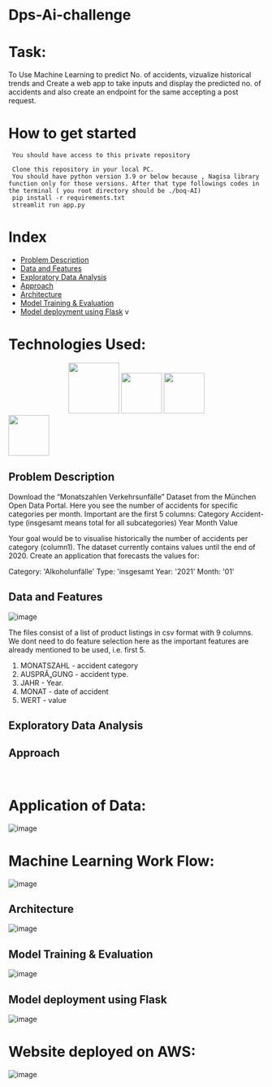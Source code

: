 # Dps-Ai-challenge
# Task:

To Use Machine Learning to predict No. of accidents, vizualize historical trends and Create a web app to take inputs and display the predicted no. of accidents and also create an endpoint for the same accepting a post request.

# How to get started
     You should have access to this private repository
     
     Clone this repository in your local PC.
     You should have python version 3.9 or below because , Nagisa library function only for those versions. After that type followings codes in the terminal ( you root directory should be ./boq-AI)
     pip install -r requirements.txt
     streamlit run app.py
  
# Index

- [Problem Description](#Problem-description)
- [Data and Features](#Data-and-Features)
- [Exploratory Data Analysis](#Exploratory-Data-Analysis)
- [Approach](#Approach)
- [Architecture](#Architecture)
- [Model Training & Evaluation](#Architecture)
- [Model deployment using Flask](#Model-deployment-using-Flask)
v

# Technologies Used:
<div align="center">
<code><img height="100" src="https://camo.githubusercontent.com/fc4cab9ccd5e6e62ac62dbb5aab11a9e5507b438c42cc82363ce184cbe1ccdaa/68747470733a2f2f75706c6f61642e77696b696d656469612e6f72672f77696b6970656469612f636f6d6d6f6e732f7468756d622f632f63332f507974686f6e2d6c6f676f2d6e6f746578742e7376672f3230303070782d507974686f6e2d6c6f676f2d6e6f746578742e7376672e706e67" /></code>
<code><img height="80" src="https://www.kdnuggets.com/wp-content/uploads/jupyter-logo.jpg" /></code>
<code><img height="80" src="https://upload.wikimedia.org/wikipedia/commons/thumb/0/05/Scikit_learn_logo_small.svg/1200px-Scikit_learn_logo_small.svg.png" /></code>
 </div>
 <code><img height="80" src="https://encrypted-tbn0.gstatic.com/images?q=tbn:ANd9GcQBRvVI-sI9TOKK-rUH_brvWmIzadLVcPM2s7YbjXuvcROdbKUkBLdk03fR5XURuYGzQ7E&usqp=CAU" /></code>
 </div>
 
## Problem Description ##
Download the “Monatszahlen Verkehrsunfälle” Dataset from the München Open Data Portal. Here you see the number of accidents for specific categories per month. Important are the first 5 columns:
Category
Accident-type (insgesamt means total for all subcategories)
Year
Month
Value

Your goal would be to visualise historically the number of accidents per category (column1). The dataset currently contains values until the end of 2020. Create an application that forecasts the values for:

Category: 'Alkoholunfälle'
Type: 'insgesamt
Year: '2021'
Month: '01'

## Data and Features ##
![image]()

The files consist of a list of product listings in csv format with 9 columns. We dont need to do feature selection here as the important features are already mentioned to be used, i.e. first 5.
1. MONATSZAHL - accident category
2. AUSPRÃ„GUNG - accident type.
3. JAHR - Year.
4. MONAT - date of accident
5. WERT - value


## Exploratory Data Analysis ##


## Approach ##
<br/>

# Application of Data:

![image]()
<br/>

# Machine Learning Work Flow:

![image]()
 

## Architecture ##
![image]()

## Model Training & Evaluation ##
![image]()

## Model deployment using Flask ##
![image]()

# Website deployed on AWS:
![image]()

